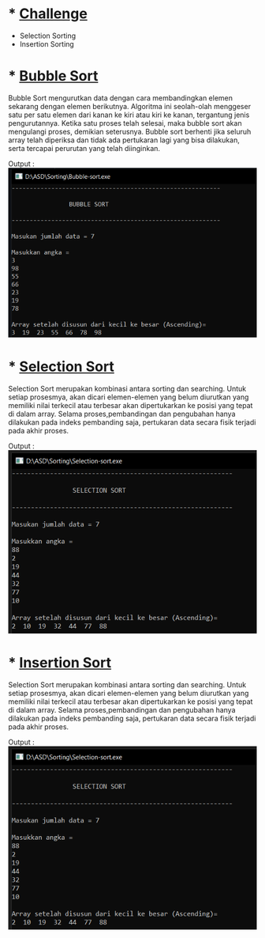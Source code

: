 # * [Challenge](https://github.com/Leonnyndra/ASD/tree/main/Sorting/Challenge)
* Selection Sorting
* Insertion Sorting<br>

# * [Bubble Sort](https://github.com/Leonnyndra/ASD/blob/main/Sorting/Bubble-sort.c)
Bubble Sort mengurutkan data dengan cara membandingkan elemen sekarang dengan elemen berikutnya.
Algoritma ini seolah-olah menggeser satu per satu elemen dari kanan ke kiri atau kiri ke kanan, 
tergantung jenis pengurutannya.
Ketika satu proses telah selesai, maka bubble sort akan mengulangi proses, demikian seterusnya.
Bubble sort berhenti jika seluruh array telah diperiksa dan tidak ada pertukaran lagi yang 
bisa dilakukan, serta tercapai perurutan yang telah diinginkan.

Output :<br>
![Img](https://github.com/Leonnyndra/ASD/blob/main/Sorting/bubble.png)<br>

# * [Selection Sort](https://github.com/Leonnyndra/ASD/blob/main/Sorting/Selection-sort.c)
Selection Sort merupakan kombinasi antara sorting dan searching. Untuk setiap prosesmya, akan dicari elemen-elemen yang belum 
diurutkan yang memiliki nilai terkecil atau terbesar akan dipertukarkan ke posisi yang tepat di dalam array. Selama proses,pembandingan dan pengubahan hanya dilakukan pada indeks pembanding saja, pertukaran data secara fisik terjadi pada akhir proses.

Output :<br>
![Img](https://github.com/Leonnyndra/ASD/blob/main/Sorting/select.png)<br>

# * [Insertion Sort](https://github.com/Leonnyndra/ASD/blob/main/Sorting/Selection-sort.c)
Selection Sort merupakan kombinasi antara sorting dan searching. Untuk setiap prosesmya, akan dicari elemen-elemen yang belum 
diurutkan yang memiliki nilai terkecil atau terbesar akan dipertukarkan ke posisi yang tepat di dalam array. Selama proses,pembandingan dan pengubahan hanya dilakukan pada indeks pembanding saja, pertukaran data secara fisik terjadi pada akhir proses.

Output :<br>
![Img](https://github.com/Leonnyndra/ASD/blob/main/Sorting/select.png)<br>